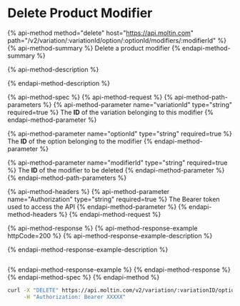 # Delete Product Modifier

{% api-method method="delete" host="https://api.moltin.com" path="/v2/variation/:variationId/option/:optionId/modifiers/:modifierId" %}
{% api-method-summary %}
Delete a product modifier
{% endapi-method-summary %}

{% api-method-description %}

{% endapi-method-description %}

{% api-method-spec %}
{% api-method-request %}
{% api-method-path-parameters %}
{% api-method-parameter name="variationId" type="string" required=true %}
The **ID** of the variation belonging to this modifier
{% endapi-method-parameter %}

{% api-method-parameter name="optionId" type="string" required=true %}
The **ID** of the option belonging to the modifier
{% endapi-method-parameter %}

{% api-method-parameter name="modifierId" type="string" required=true %}
The **ID** of the modifier to be deleted
{% endapi-method-parameter %}
{% endapi-method-path-parameters %}

{% api-method-headers %}
{% api-method-parameter name="Authorization" type="string" required=true %}
The Bearer token used to access the API
{% endapi-method-parameter %}
{% endapi-method-headers %}
{% endapi-method-request %}

{% api-method-response %}
{% api-method-response-example httpCode=200 %}
{% api-method-response-example-description %}

{% endapi-method-response-example-description %}

```javascript

```
{% endapi-method-response-example %}
{% endapi-method-response %}
{% endapi-method-spec %}
{% endapi-method %}

```bash
curl -X "DELETE" https://api.moltin.com/v2/variation/:variationID/option/:optionId/modifiers/:modifierId \
     -H "Authorization: Bearer XXXXX"
```



